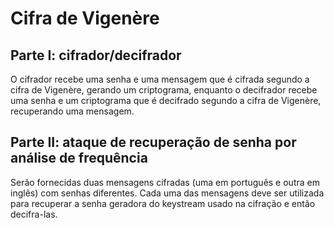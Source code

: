# Cifra de Vigenère

## Parte I: cifrador/decifrador
O cifrador recebe uma senha e uma mensagem que é cifrada segundo a cifra de Vigenère,
gerando um criptograma, enquanto o decifrador recebe uma senha e um criptograma que é
decifrado segundo a cifra de Vigenère, recuperando uma mensagem.

## Parte II: ataque de recuperação de senha por análise de frequência
Serão fornecidas duas mensagens cifradas (uma em português e outra em inglês) com senhas
diferentes. Cada uma das mensagens deve ser utilizada para recuperar a senha geradora do
keystream usado na cifração e então decifra-las. 
